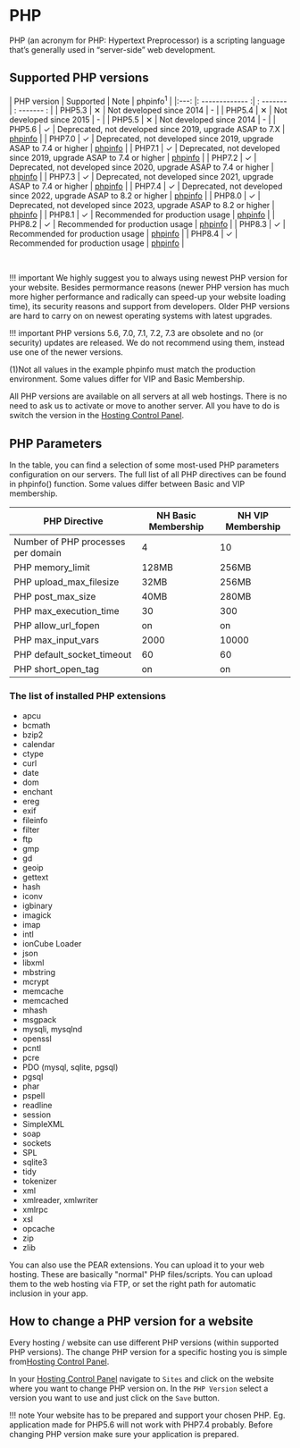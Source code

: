 # PHP

PHP (an acronym for PHP: Hypertext Preprocessor) is a scripting language that’s generally used in “server-side” web development.

## Supported PHP versions

| PHP version | Supported | Note | phpinfo<sup>1</sup> |
|:---: |: ------------- :| : ------- | : ------- : |
| PHP5.3 | ✕ | Not developed since 2014 | - |
| PHP5.4 | ✕ | Not developed since 2015 | - |
| PHP5.5 | ✕ | Not developed since 2014 | - |
| PHP5.6 | ✓ | Deprecated, not developed since 2019, upgrade ASAP to 7.X | [phpinfo](http://denver.nuclearserver.xyz/phpinfo56.html) |
| PHP7.0 | ✓ | Deprecated, not developed since 2019, upgrade ASAP to 7.4 or higher | [phpinfo](http://denver.nuclearserver.xyz/phpinfo70.html) |
| PHP7.1 | ✓ | Deprecated, not developed since 2019, upgrade ASAP to 7.4 or higher | [phpinfo](http://denver.nuclearserver.xyz/phpinfo71.html) |
| PHP7.2 | ✓ | Deprecated, not developed since 2020, upgrade ASAP to 7.4 or higher | [phpinfo](http://denver.nuclearserver.xyz/phpinfo72.html) |
| PHP7.3 | ✓ | Deprecated, not developed since 2021, upgrade ASAP to 7.4 or higher | [phpinfo](http://denver.nuclearserver.xyz/phpinfo73.html) |
| PHP7.4 | ✓ | Deprecated, not developed since 2022, upgrade ASAP to 8.2 or higher | [phpinfo](http://denver.nuclearserver.xyz/phpinfo74.html) |
| PHP8.0 | ✓ | Deprecated, not developed since 2023, upgrade ASAP to 8.2 or higher | [phpinfo](http://denver.nuclearserver.xyz/phpinfo80.html) |
| PHP8.1 | ✓ | Recommended for production usage | [phpinfo](http://denver.nuclearserver.xyz/phpinfo81.html) |
| PHP8.2 | ✓ | Recommended for production usage | [phpinfo](http://denver.nuclearserver.xyz/phpinfo82.html) |
| PHP8.3 | ✓ | Recommended for production usage | [phpinfo](http://denver.nuclearserver.xyz/phpinfo83.html) |
| PHP8.4 | ✓ | Recommended for production usage | [phpinfo](http://denver.nuclearserver.xyz/phpinfo84.html) |

<br />

!!! important
	We highly suggest you to always using newest PHP version for your website. Besides permormance reasons (newer PHP version has much more higher performance and radically can speed-up your website loading time), its security reasons and support from developers. Older PHP versions are hard to carry on on newest operating systems with latest upgrades.

!!! important
	PHP versions 5.6, 7.0, 7.1, 7.2, 7.3 are obsolete and no (or security) updates are released. We do not recommend using them, instead use one of the newer versions.

(1)Not all values in the example phpinfo must match the production environment. Some values differ for VIP and Basic Membership.

All PHP versions are available on all servers at all web hostings. There is no need to ask us to activate or move to another server. All you have to do is switch the version in the [Hosting Control Panel](https://my.nuclear.hosting).

## PHP Parameters

In the table, you can find a selection of some most-used PHP parameters configuration on our servers. The full list of all PHP directives can be found in phpinfo() function. Some values differ between Basic and VIP membership.

| PHP Directive | NH Basic Membership | NH VIP Membership |
| --- | ------------- | ------- |
| Number of PHP processes per domain | 4 | 10 |
| PHP memory_limit | 128MB | 256MB |
| PHP upload_max_filesize | 32MB | 256MB |
| PHP post_max_size | 40MB | 280MB |
| PHP max_execution_time | 30 | 300 |
| PHP allow_url_fopen | on | on |
| PHP max_input_vars | 2000 | 10000 |
| PHP default_socket_timeout | 60 | 60 |
| PHP short_open_tag | on | on |


### The list of installed PHP extensions

  - apcu
  - bcmath
  - bzip2
  - calendar
  - ctype
  - curl
  - date
  - dom
  - enchant
  - ereg
  - exif
  - fileinfo
  - filter
  - ftp
  - gmp
  - gd
  - geoip
  - gettext
  - hash
  - iconv
  - igbinary
  - imagick
  - imap
  - intl
  - ionCube Loader
  - json
  - libxml
  - mbstring
  - mcrypt
  - memcache
  - memcached
  - mhash
  - msgpack
  - mysqli, mysqlnd
  - openssl
  - pcntl
  - pcre
  - PDO (mysql, sqlite, pgsql)
  - pgsql
  - phar
  - pspell
  - readline
  - session
  - SimpleXML
  - soap
  - sockets
  - SPL
  - sqlite3
  - tidy
  - tokenizer
  - xml
  - xmlreader, xmlwriter
  - xmlrpc
  - xsl
  - opcache
  - zip
  - zlib

You can also use the PEAR extensions. You can upload it to your web hosting. These are basically "normal" PHP files/scripts. You can upload them to the web hosting via FTP, or set the right path for automatic inclusion in your app.

## How to change a PHP version for a website

Every hosting / website can use different PHP versions (within supported PHP versions). The change PHP version for a specific hosting you is simple from[Hosting Control Panel](https://my.nuclear.hosting).

In your [Hosting Control Panel](https://my.nuclear.hosting) navigate to ```Sites``` and click on the website where you want to change PHP version on. In the ```PHP Version``` select a version you want to use and just click on the ```Save``` button.

!!! note
	Your website has to be prepared and support your chosen PHP. Eg. application made for PHP5.6 will not work with PHP7.4 probably. Before changing PHP version make sure your application is prepared.